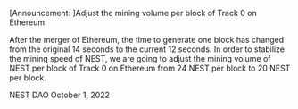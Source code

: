 [Announcement: ]Adjust the mining volume per block of Track 0 on Ethereum 

After the merger of Ethereum, the time to generate one block has changed from the original 14 seconds to the current 12 seconds. In order to stabilize the mining speed of NEST, we are going to adjust the mining volume of NEST per block of Track 0 on Ethereum from 24 NEST per block to 20 NEST per block.

NEST DAO October 1, 2022
